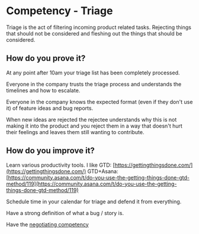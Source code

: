 # Competency - Triage

Triage is the act of filtering incoming product related tasks.  Rejecting things that should not be considered and fleshing out the things that should be considered.

## How do you prove it?

At any point after 10am your triage list has been completely processed.

Everyone in the company trusts the triage process and understands the timelines and how to escalate.

Everyone in the company knows the expected format (even if they don't use it) of feature ideas and bug reports.

When new ideas are rejected the rejectee understands why this is not making it into the product and you reject them in a way that doesn't hurt their feelings and leaves them still wanting to contribute.

## How do you improve it?

Learn various productivity tools.  I like GTD: [https://gettingthingsdone.com/](https://gettingthingsdone.com/)  GTD+Asana: [https://community.asana.com/t/do-you-use-the-getting-things-done-gtd-method/119](https://community.asana.com/t/do-you-use-the-getting-things-done-gtd-method/119)

Schedule time in your calendar for triage and defend it from everything.  

Have a strong definition of what a bug / story is.

Have the [negotiating competency](https://docs.google.com/document/d/1dno3YixqTNAMPRpPntPLXp9q71HiV4qC9BahG2KgDUQ/edit)

